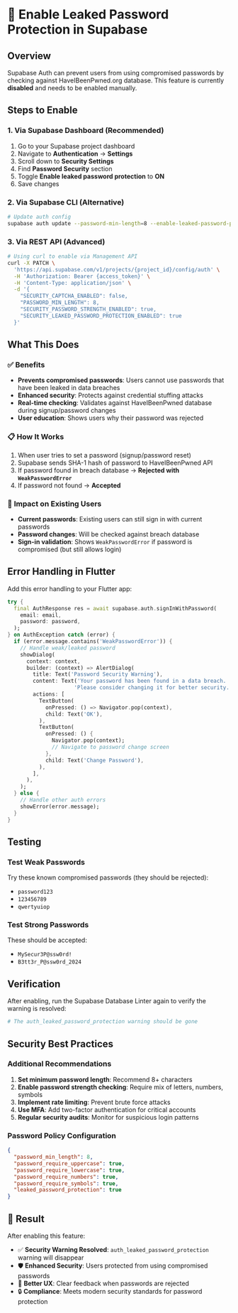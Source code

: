 # 🔐 Enable Leaked Password Protection in Supabase

## Overview
Supabase Auth can prevent users from using compromised passwords by checking against HaveIBeenPwned.org database. This feature is currently **disabled** and needs to be enabled manually.

## Steps to Enable

### 1. Via Supabase Dashboard (Recommended)
1. Go to your Supabase project dashboard
2. Navigate to **Authentication** → **Settings**
3. Scroll down to **Security Settings**
4. Find **Password Security** section
5. Toggle **Enable leaked password protection** to **ON**
6. Save changes

### 2. Via Supabase CLI (Alternative)
```bash
# Update auth config
supabase auth update --password-min-length=8 --enable-leaked-password-protection=true
```

### 3. Via REST API (Advanced)
```bash
# Using curl to enable via Management API
curl -X PATCH \
  'https://api.supabase.com/v1/projects/{project_id}/config/auth' \
  -H 'Authorization: Bearer {access_token}' \
  -H 'Content-Type: application/json' \
  -d '{
    "SECURITY_CAPTCHA_ENABLED": false,
    "PASSWORD_MIN_LENGTH": 8,
    "SECURITY_PASSWORD_STRENGTH_ENABLED": true,
    "SECURITY_LEAKED_PASSWORD_PROTECTION_ENABLED": true
  }'
```

## What This Does

### ✅ **Benefits**
- **Prevents compromised passwords**: Users cannot use passwords that have been leaked in data breaches
- **Enhanced security**: Protects against credential stuffing attacks
- **Real-time checking**: Validates against HaveIBeenPwned database during signup/password changes
- **User education**: Shows users why their password was rejected

### 📋 **How It Works**
1. When user tries to set a password (signup/password reset)
2. Supabase sends SHA-1 hash of password to HaveIBeenPwned API
3. If password found in breach database → **Rejected with `WeakPasswordError`**
4. If password not found → **Accepted**

### 🔄 **Impact on Existing Users**
- **Current passwords**: Existing users can still sign in with current passwords
- **Password changes**: Will be checked against breach database
- **Sign-in validation**: Shows `WeakPasswordError` if password is compromised (but still allows login)

## Error Handling in Flutter

Add this error handling to your Flutter app:

```dart
try {
  final AuthResponse res = await supabase.auth.signInWithPassword(
    email: email,
    password: password,
  );
} on AuthException catch (error) {
  if (error.message.contains('WeakPasswordError')) {
    // Handle weak/leaked password
    showDialog(
      context: context,
      builder: (context) => AlertDialog(
        title: Text('Password Security Warning'),
        content: Text('Your password has been found in a data breach. '
                     'Please consider changing it for better security.'),
        actions: [
          TextButton(
            onPressed: () => Navigator.pop(context),
            child: Text('OK'),
          ),
          TextButton(
            onPressed: () {
              Navigator.pop(context);
              // Navigate to password change screen
            },
            child: Text('Change Password'),
          ),
        ],
      ),
    );
  } else {
    // Handle other auth errors
    showError(error.message);
  }
}
```

## Testing

### Test Weak Passwords
Try these known compromised passwords (they should be rejected):
- `password123`
- `123456789`
- `qwertyuiop`

### Test Strong Passwords
These should be accepted:
- `MySecur3P@ssw0rd!`
- `B3tt3r_P@ssw0rd_2024`

## Verification

After enabling, run the Supabase Database Linter again to verify the warning is resolved:

```bash
# The auth_leaked_password_protection warning should be gone
```

## Security Best Practices

### Additional Recommendations
1. **Set minimum password length**: Recommend 8+ characters
2. **Enable password strength checking**: Require mix of letters, numbers, symbols
3. **Implement rate limiting**: Prevent brute force attacks
4. **Use MFA**: Add two-factor authentication for critical accounts
5. **Regular security audits**: Monitor for suspicious login patterns

### Password Policy Configuration
```json
{
  "password_min_length": 8,
  "password_require_uppercase": true,
  "password_require_lowercase": true,
  "password_require_numbers": true,
  "password_require_symbols": true,
  "leaked_password_protection": true
}
```

## 🎯 Result

After enabling this feature:
- ✅ **Security Warning Resolved**: `auth_leaked_password_protection` warning will disappear
- 🛡️ **Enhanced Security**: Users protected from using compromised passwords
- 📱 **Better UX**: Clear feedback when passwords are rejected
- 🔒 **Compliance**: Meets modern security standards for password protection
